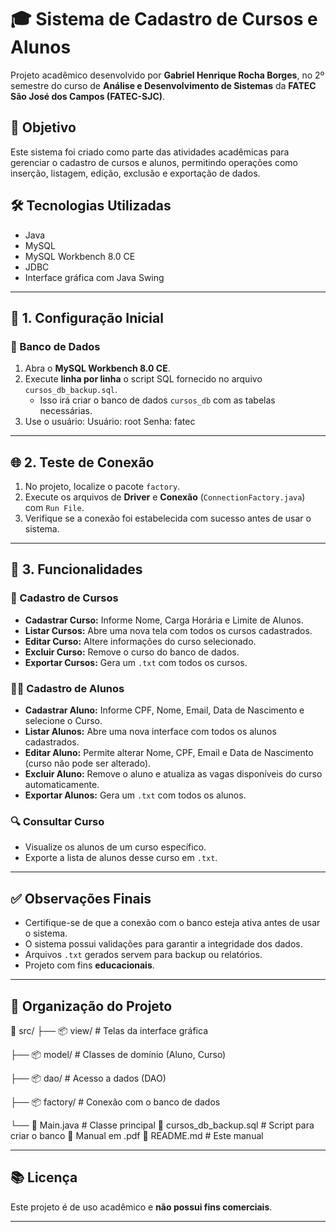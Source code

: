 # 🎓 Sistema de Cadastro de Cursos e Alunos

Projeto acadêmico desenvolvido por **Gabriel Henrique Rocha Borges**, no 2º semestre do curso de **Análise e Desenvolvimento de Sistemas** da **FATEC São José dos Campos (FATEC-SJC)**.

## 📌 Objetivo
Este sistema foi criado como parte das atividades acadêmicas para gerenciar o cadastro de cursos e alunos, permitindo operações como inserção, listagem, edição, exclusão e exportação de dados.

## 🛠️ Tecnologias Utilizadas
- Java
- MySQL
- MySQL Workbench 8.0 CE
- JDBC
- Interface gráfica com Java Swing

---

## 🔧 1. Configuração Inicial

### 💾 Banco de Dados
1. Abra o **MySQL Workbench 8.0 CE**.
2. Execute **linha por linha** o script SQL fornecido no arquivo `cursos_db_backup.sql`.
   - Isso irá criar o banco de dados `cursos_db` com as tabelas necessárias.
3. Use o usuário: 
Usuário: root
Senha: fatec

---

## 🌐 2. Teste de Conexão
1. No projeto, localize o pacote `factory`.
2. Execute os arquivos de **Driver** e **Conexão** (`ConnectionFactory.java`) com `Run File`.
3. Verifique se a conexão foi estabelecida com sucesso antes de usar o sistema.

---

## 📘 3. Funcionalidades

### 🏫 Cadastro de Cursos
- **Cadastrar Curso:** Informe Nome, Carga Horária e Limite de Alunos.
- **Listar Cursos:** Abre uma nova tela com todos os cursos cadastrados.
- **Editar Curso:** Altere informações do curso selecionado.
- **Excluir Curso:** Remove o curso do banco de dados.
- **Exportar Cursos:** Gera um `.txt` com todos os cursos.

### 👨‍🎓 Cadastro de Alunos
- **Cadastrar Aluno:** Informe CPF, Nome, Email, Data de Nascimento e selecione o Curso.
- **Listar Alunos:** Abre uma nova interface com todos os alunos cadastrados.
- **Editar Aluno:** Permite alterar Nome, CPF, Email e Data de Nascimento (curso não pode ser alterado).
- **Excluir Aluno:** Remove o aluno e atualiza as vagas disponíveis do curso automaticamente.
- **Exportar Alunos:** Gera um `.txt` com todos os alunos.

### 🔍 Consultar Curso
- Visualize os alunos de um curso específico.
- Exporte a lista de alunos desse curso em `.txt`.

---

## ✅ Observações Finais
- Certifique-se de que a conexão com o banco esteja ativa antes de usar o sistema.
- O sistema possui validações para garantir a integridade dos dados.
- Arquivos `.txt` gerados servem para backup ou relatórios.
- Projeto com fins **educacionais**.

---

## 📂 Organização do Projeto

📁 src/
├── 📦 view/ # Telas da interface gráfica

├── 📦 model/ # Classes de domínio (Aluno, Curso)

├── 📦 dao/ # Acesso a dados (DAO)

├── 📦 factory/ # Conexão com o banco de dados

└── 📜 Main.java # Classe principal
📄 cursos_db_backup.sql # Script para criar o banco
📄 Manual em .pdf
📄 README.md # Este manual

---

## 📚 Licença
Este projeto é de uso acadêmico e **não possui fins comerciais**.

---
